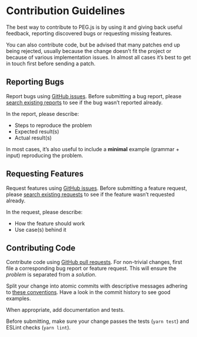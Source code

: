 # Contribution Guidelines

The best way to contribute to PEG.js is by using it and giving back useful
feedback, reporting discovered bugs or requesting missing features.

You can also contribute code, but be advised that many patches end up being
rejected, usually because the change doesn’t fit the project or because of
various implementation issues. In almost all cases it’s best to get in touch
first before sending a patch.

## Reporting Bugs

Report bugs using [GitHub issues][issues]. Before submitting a bug report,
please [search existing reports][issues-search-bugs] to see if the bug wasn’t
reported already.

In the report, please describe:

  * Steps to reproduce the problem
  * Expected result(s)
  * Actual result(s)

In most cases, it’s also useful to include a **minimal** example (grammar +
input) reproducing the problem.

## Requesting Features

Request features using [GitHub issues][issues]. Before submitting a feature
request, please [search existing requests][issues-search-enhancements] to see
if the feature wasn’t requested already.

In the request, please describe:

  * How the feature should work
  * Use case(s) behind it

## Contributing Code

Contribute code using [GitHub pull requests][pulls]. For non-trivial changes,
first file a corresponding bug report or feature request. This will ensure the
*problem* is separated from a *solution*.

Split your change into atomic commits with descriptive messages adhering to
[these conventions][git-commit-messages]. Have a look in the commit history to
see good examples.

When appropriate, add documentation and tests.

Before submitting, make sure your change passes the tests (`yarn test`) and
ESLint checks (`yarn lint`).

[issues]: https://github.com/pegjs/pegjs/issues
[issues-search-bugs]: https://github.com/pegjs/pegjs/issues?q=is%3Aopen+is%3Aissue+label%3ABug
[issues-search-enhancements]: https://github.com/pegjs/pegjs/issues?q=is%3Aopen+is%3Aissue+label%3AEnhancement
[pulls]: https://github.com/pegjs/pegjs/pulls
[git-commit-messages]: http://tbaggery.com/2008/04/19/a-note-about-git-commit-messages.html
